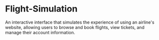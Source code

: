 # Flight-Simulation
An interactive interface that simulates the experience of using an airline's website, allowing users to browse and book flights, view tickets, and manage their account information.

